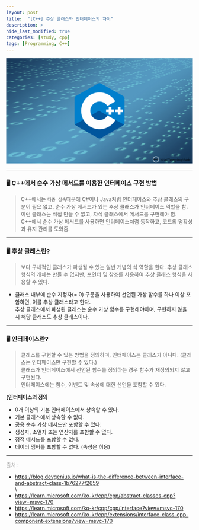 ```yaml
---
layout: post
title:  "[C++] 추상 클래스와 인터페이스의 차이"
description: > 
hide_last_modified: true
categories: [study, cpp]
tags: [Programming, C++]
---
```


<p align="center">
  <img src="../../../assets/img/blog/cpp/cpp_img.png">
</p>

----

### 🖥️ C++에서 순수 가상 메서드를 이용한 인터페이스 구현 방법
> C++에서는 `다중 상속`때문에 C#이나 Java처럼 인터페이스와 추상 클래스의 구분이 필요 없고, 순수 가상 메서드가 있는 추상 클래스가 인터페이스 역할을 함. <br>
이런 클래스는 직접 만들 수 없고, 자식 클래스에서 메서드를 구현해야 함. C++에서 순수 가상 메서드를 사용하면 인터페이스처럼 동작하고, 코드의 명확성과 유지 관리를 도와줌.

----
### 🖥️ 추상 클래스란?
> 보다 구체적인 클래스가 파생될 수 있는 일반 개념의 식 역할을 한다. 추상 클래스 형식의 개체는 만들 수 없지만, 포인터 및 참조를 사용하여 추상 클래스 형식을 사용할 수 있다.

* 클래스 내부에 순수 지정자(= 0) 구문을 사용하여 선언된 가상 함수를 하나 이상 포함하면, 이를 추상 클래스라고 한다. <br>
추상 클래스에서 파생된 클래스는 순수 가상 함수를 구현해야하며, 구현하지 않을 시 해당 클래스도 추상 클래스이다. 

----
### 🖥️ 인터페이스란?
> 클래스를 구현할 수 있는 방법을 정의하며, 인터페이스는 클래스가 아니다. (클래스는 인터페이스만 구현할 수 있다.) <br>
클래스가 인터페이스에서 선언된 함수를 정의하는 경우 함수가 재정의되지 않고 구현된다. <br>
인터페이스에는 함수, 이벤트 및 속성에 대한 선언을 포함할 수 있다.

**[인터페이스의 정의**
* 0개 이상의 기본 인터페이스에서 상속할 수 있다.
* 기본 클래스에서 상속할 수 없다.
* 공용 순수 가상 메서드만 포함할 수 있다.
* 생성자, 소멸자 또는 연산자를 포함할 수 없다.
* 정적 메서드를 포함할 수 없다.
* 데이터 멤버를 포함할 수 없다. (속성은 허용)

----
<span style="color:darkgray; font-size:14px;"> 출처 : <br>
- https://blog.devgenius.io/what-is-the-difference-between-interface-and-abstract-class-1b76277f2659 <br>\
- https://learn.microsoft.com/ko-kr/cpp/cpp/abstract-classes-cpp?view=msvc-170 <br>
- https://learn.microsoft.com/ko-kr/cpp/cpp/interface?view=msvc-170 <br>
- https://learn.microsoft.com/ko-kr/cpp/extensions/interface-class-cpp-component-extensions?view=msvc-170 <br>

</span>



